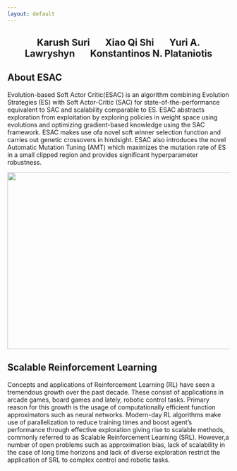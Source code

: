 ```yaml
---
layout: default
---
```



<center><h2>Karush Suri&nbsp;&nbsp;&nbsp;&nbsp;&nbsp;&nbsp;&nbsp;Xiao Qi Shi&nbsp;&nbsp;&nbsp;&nbsp;&nbsp;&nbsp;&nbsp;Yuri A. Lawryshyn&nbsp;&nbsp;&nbsp;&nbsp;&nbsp;&nbsp;&nbsp;Konstantinos N. Plataniotis</h2></center>

<h2>About ESAC</h2>

Evolution-based   Soft   Actor   Critic(ESAC) is  an  algorithm  combining  Evolution Strategies (ES)  with  Soft Actor-Critic (SAC)  for state-of-the-performance equivalent to SAC and scalability comparable to ES. ESAC abstracts exploration from exploitation by exploring policies in weight space using evolutions and optimizing gradient-based knowledge using the SAC framework. ESAC makes use ofa novel soft winner selection function  and carries out genetic crossovers in hindsight. ESAC also introduces the novel Automatic Mutation Tuning (AMT) which maximizes the mutation rate of ES in a small clipped region and provides significant hyperparameter robustness.  


<p align="center"><img src="/assets/css/schematic.gif" height="400" width="650" /></p>


<h2>Scalable Reinforcement Learning</h2>

Concepts and applications of Reinforcement Learning (RL) have seen a tremendous growth over the past decade. These consist of applications in arcade games, board games and lately, robotic control tasks. Primary reason for this growth is the usage of computationally efficient function approximators such as neural networks. Modern-day RL algorithms make use of parallelization to reduce training times and boost agent’s performance through effective exploration giving rise to scalable methods, commonly referred to as Scalable Reinforcement Learning (SRL). However,a number of open problems such as approximation bias, lack of scalability in the case of long time horizons and lack of diverse exploration restrict the application of SRL to complex control and robotic tasks.  



